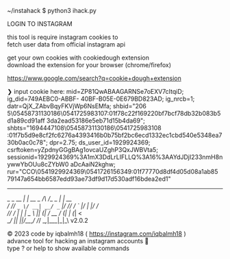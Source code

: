 ~/instahack $ python3 ihack.py                                              
                                                                            
  LOGIN TO INSTAGRAM                                                        
                                                                            
  this tool is require instagram cookies to                                 
  fetch user data from official instagram api                               
                                                                            
  get your own cookies with cookiedough extension                           
  download the extension for your browser (chrome/firefox)                  
                                                                            
  https://www.google.com/search?q=cookie+dough+extension                    
                                                                            
❯ input cookie here: mid=ZP81QwABAAGARNSe7oEXV7cItqiD; ig_did=749AEBC0-ABBF-
40BF-B05E-0E679BD823AD; ig_nrcb=1; datr=QjX_ZAbvBqyFKVjWp6NsEMfa; shbid="206
5\05458731130186\0541725983107:01f78c22f169220bf7bcf78db32b083b5d1a89cd91aff
3da2ead53186e5eb71d15b4da69"; shbts="1694447108\05458731130186\0541725983108
:01f7b5d9e8cf2fc6276a4393416b0b75bf2bc6ecd1332ec1cbd540e5348ea730b0ac0c78"; 
dpr=2.75; ds_user_id=1929924369; csrftoken=yZpdnyGGgBAg1ovcaUZghP3QxJWBVta5;
 sessionid=1929924369%3A1mX3DdLrLIFLLQ%3A16%3AAYdJDjI233nmH8nywwYbOUu8cZYbW0
aDcAaiN2kghw; rur="CCO\0541929924369\0541726156349:01f77770d8df4d05d08a1ab85
79147a654bb6587edd93ae73df9d17d530adf16bdea2ed1"                            
  _____           _                         _                               
  \_   \_ __  ___| |_ __ _  /\  /\__ _  ___| | __                           
   / /\/ `_ \/ __| __/ _` |/ /_/ / _` |/ __| |/ /                           
/\/ /_ | | | \__ \ || (_| / __  / (_| | (__|   <                            
\____/ |_| |_|___/\__\__,_\/ /_/ \__,_|\___|_|\_\  v2.0.2                   
                                                                            
© 2023 code by iqbalmh18 ( https://instagram.com/iqbalmh18 )                
  advance tool for hacking an instagram accounts 🔐                          
  type ? or help to show available commands 
